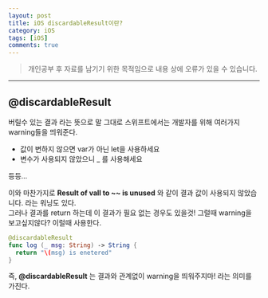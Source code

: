 ```yaml
---
layout: post
title: iOS discardableResult이란?
category: iOS
tags: [iOS]
comments: true
---
```


> 개인공부 후 자료를 남기기 위한 목적임으로 내용 상에 오류가 있을 수 있습니다.    

<hr>


## @discardableResult

버릴수 있는 결과 라는 뜻으로 말 그대로 스위프트에서는 개발자를 위해 여러가지 warning들을 띄워준다.

- 값이 변하지 않으면 var가 아닌 let을 사용하세요
- 변수가 사용되지 않았으니 _ 를 사용해세요

등등...

이와 마찬가지로 **Result of vall to ~~ is unused** 와 같이 결과 값이 사용되지 않았습니다. 라는 워닝도 있다.<br>
그러나 결과를 return 하는데 이 결과가 필요 없는 경우도 있을것! 그럴때 warning을 보고싶지않다? 이럴때 사용한다.


```swift
@discardableResult
func log (_ msg: String) -> String {
  return "\(msg) is enetered"
}
```

즉, **@discardableResult** 는 결과와 관계없이 warning을 띄워주지마! 라는 의미를 가진다.
